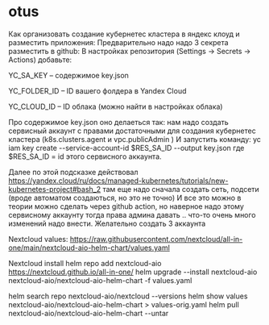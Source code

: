 # otus

Как организовать создание кубернетес кластера в яндекс клоуд и разместить приложения:
Предварительно надо надо 3 секрета разместить в github:
В настройках репозитория (Settings → Secrets → Actions) добавьте:

YC_SA_KEY – содержимое key.json

YC_FOLDER_ID – ID вашего фолдера в Yandex Cloud

YC_CLOUD_ID – ID облака (можно найти в настройках облака)

Про содержимое key.json оно делаеться так:
нам надо создать сервисный аккаунт с правами достаточными для создания кубернетес кластера (k8s.clusters.agent и vpc.publicAdmin
)
И запустить команду:
yc iam key create --service-account-id $RES_SA_ID --output key.json
где $RES_SA_ID = id этого сервисного аккаунта.

Далее по этой подсказке действовал
https://yandex.cloud/ru/docs/managed-kubernetes/tutorials/new-kubernetes-project#bash_2
там еще надо сначала создать сеть, подсети (вроде автоматом создаються, но это не точно)
 И все это можно в теории можно сделать через github action, но наверное надо этому сервисному аккаунту тогда права админа давать .. что-то очень много изменений надо внести.
Желательно создать 3 аккаунта


Nextcloud values:
https://raw.githubusercontent.com/nextcloud/all-in-one/main/nextcloud-aio-helm-chart/values.yaml

Nextcloud install
helm repo add nextcloud-aio https://nextcloud.github.io/all-in-one/
helm upgrade --install nextcloud-aio nextcloud-aio/nextcloud-aio-helm-chart -f values.yaml


helm search repo nextcloud-aio/nextcloud --versions
helm show values nextcloud-aio/nextcloud-aio-helm-chart  > values-orig.yaml
helm pull nextcloud-aio/nextcloud-aio-helm-chart  --untar
